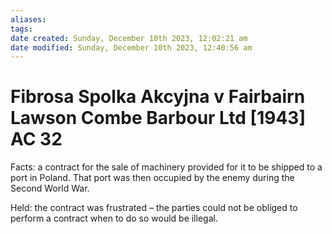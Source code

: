 ```yaml
---
aliases: 
tags: 
date created: Sunday, December 10th 2023, 12:02:21 am
date modified: Sunday, December 10th 2023, 12:40:56 am
---
```


# Fibrosa Spolka Akcyjna v Fairbairn Lawson Combe Barbour Ltd [1943] AC 32

Facts: a contract for the sale of machinery provided for it to be shipped to a port in Poland. That port was then occupied by the enemy during the Second World War.

Held: the contract was frustrated – the parties could not be obliged to perform a contract when to do so would be illegal.
